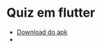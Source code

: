 # Quiz em flutter

- [Download do apk](https://drive.google.com/file/d/1ghJ_UDuJo9_FphTfm4L_77pqJ9enQNQm/view?usp=share_link)
- 

